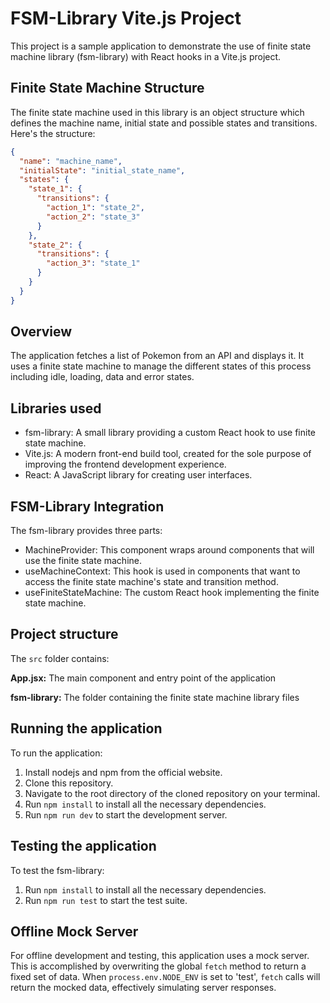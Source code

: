 # FSM-Library Vite.js Project

This project is a sample application to demonstrate the use of finite state machine library
(fsm-library) with React hooks in a Vite.js project.

## Finite State Machine Structure

The finite state machine used in this library is an object structure which defines the machine name, initial state and possible states and transitions. Here's the structure:
```json
{
  "name": "machine_name",
  "initialState": "initial_state_name",
  "states": {
    "state_1": {
      "transitions": {
        "action_1": "state_2",
        "action_2": "state_3"
      }
    },
    "state_2": {
      "transitions": {
        "action_3": "state_1"
      }
    }
  }
}
```

## Overview

The application fetches a list of Pokemon from an API and displays it. It uses a finite state
machine to manage the different states of this process including idle, loading, data and error states.

## Libraries used

- fsm-library: A small library providing a custom React hook to use finite state machine.
- Vite.js: A modern front-end build tool, created for the sole purpose of improving the frontend
  development experience.
- React: A JavaScript library for creating user interfaces.

## FSM-Library Integration

The fsm-library provides three parts:

* MachineProvider: This component wraps around components that will use the finite state machine.
* useMachineContext: This hook is used in components that want to access the finite state machine's
  state and transition method.
* useFiniteStateMachine: The custom React hook implementing the finite state machine.

## Project structure
The `src` folder contains:

**App.jsx:** The main component and entry point of the application

**fsm-library:** The folder containing the finite state machine library files

## Running the application

To run the application:

1. Install nodejs and npm from the official website.
2. Clone this repository.
3. Navigate to the root directory of the cloned repository on your terminal.
4. Run `npm install` to install all the necessary dependencies.
5. Run `npm run dev` to start the development server.

## Testing the application

To test the fsm-library:

1. Run `npm install` to install all the necessary dependencies.
2. Run `npm run test` to start the test suite.

## Offline Mock Server

For offline development and testing, this application uses a mock server. 
This is accomplished by overwriting the global `fetch` method to return a fixed set of data. 
When `process.env.NODE_ENV` is set to 'test', `fetch` calls will return the mocked data, effectively simulating server responses.